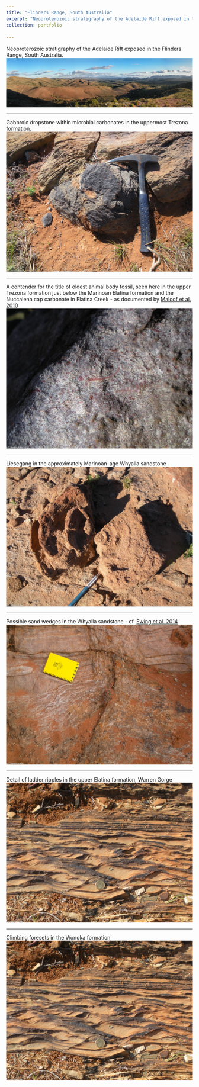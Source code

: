 ```yaml
---
title: "Flinders Range, South Australia"
excerpt: "Neoproterozoic stratigraphy of the Adelaide Rift exposed in the Flinders Range, South Australia.<br/><a href='/portfolio/110-flinders-2010/'><img src='/images/Flinders1.jpg'></a>"
collection: portfolio

---
```


Neoproterozoic stratigraphy of the Adelaide Rift exposed in the Flinders Range, South Australia.
<a href='/images/Flinders1.jpg'><img src='/images/Flinders1.jpg'></a>

---

Gabbroic dropstone within microbial carbonates in the uppermost Trezona formation.
<a href='/images/Dropstone.jpg'><img src='/images/Dropstone.jpg'></a>

---

A contender for the title of oldest animal body fossil, seen here in the upper Trezona formation just below the Marinoan Elatina formation and the Nuccalena cap carbonate in Elatina Creek - as documented by <a href='https://doi.org/10.1038/ngeo934'>Maloof et al. 2010</a>
<a href='/images/TrezonaSponges.jpg'><img src='/images/TrezonaSponges.jpg'></a>

---

Liesegang in the approximately Marinoan-age Whyalla sandstone
<a href='/images/Liesegang.jpg'><img src='/images/Liesegang.jpg'></a>
 
---

Possible sand wedges in the Whyalla sandstone - cf. <a href='https://doi.org/10.1016/j.epsl.2014.09.017'>Ewing et al. 2014</a>
<a href='/images/SandWedges.jpg'><img src='/images/SandWedges.jpg'></a>

---

Detail of ladder ripples in the upper Elatina formation, Warren Gorge
<a href='/images/WonokaRipples.jpg'><img src='/images/WonokaRipples.jpg'></a>

---

Climbing foresets in the Wonoka formation
<a href='/images/WonokaRipples.jpg'><img src='/images/WonokaRipples.jpg'></a>